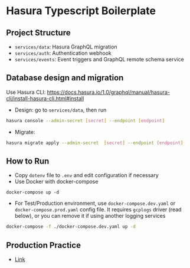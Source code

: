 # Hasura Typescript Boilerplate


## Project Structure

- `services/data`: Hasura GraphQL migration 
- `services/auth`: Authentication webhook
- `services/events`: Event triggers and GraphQL remote schema service

## Database design and migration

Use Hasura CLI: https://docs.hasura.io/1.0/graphql/manual/hasura-cli/install-hasura-cli.html#install

- Design: go to `services/data`, then run 

```bash
hasura console --admin-secret [secret] --endpoint [endpoint]
```

- Migrate: 

```bash
hasura migrate apply --admin-secret  [secret] --endpoint [endpoint]
```

## How to Run

- Copy `dotenv` file to `.env` and edit configuration if necessary
- Use Docker with docker-compose

```
docker-compose up -d
```
- For Test/Production environment, use `docker-compose.dev.yaml` or `docker-compose.prod.yaml` config file. It requires `gcplogs` driver (read below), or you can remove it if using another logging services

```bash
docker-compose -f ./docker-compose.dev.yaml up -d
```

## Production Practice

- [Link](docs/production-checklist)
